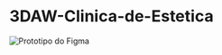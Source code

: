 # 3DAW-Clinica-de-Estetica

![Prototipo do Figma](https://www.figma.com/design/SvR3Xqm9DsA5Cd4TjNym4Y/3DAW---AV2?m=auto&t=lxYsC5y6LmiRQRv9-6)